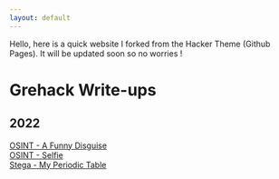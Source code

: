 ```yaml
---
layout: default
---
```


Hello, here is a quick website I forked from the Hacker Theme (Github Pages).
It will be updated soon so no worries !

# Grehack Write-ups

## 2022

[OSINT - A Funny Disguise](ctf/grehack/funny_disguise.md)<br>
[OSINT - Selfie](ctf/grehack/selfie.md)<br>
[Stega - My Periodic Table](ctf/grehack/periodic_table.md)<br>
